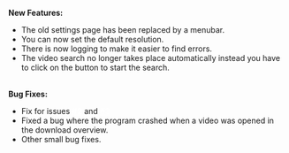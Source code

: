 <strong>New Features:</strong>

<ul>
<li style="text-align: left;">The old settings page has been replaced by a menubar.</li>
<li style="text-align: left;">You can now set the default resolution.</li>
<li style="text-align: left;">There is now logging to make it easier to find errors.</li>
<li style="text-align: left;">The video search no longer takes place automatically instead you have to click on the button to start the search.</li>
</ul>
<br>
<strong>Bug Fixes:</strong>
<ul>
    <li style="text-align: left;">
        Fix for issues
        <a href="https://github.com/PyFlat/YT-Downloader/issues/2" style="color: white; text-decoration: underline; font-weight: bold;">#2</a> and
        <a href="https://github.com/PyFlat/YT-Downloader/issues/3" style="color: white; text-decoration: underline; font-weight: bold;">#3</a>
    </li>
    <li style="text-align: left;">Fixed a bug where the program crashed when a video was opened in the download overview.</li>
    <li style="text-align: left;">Other small bug fixes.</li>
</ul>
